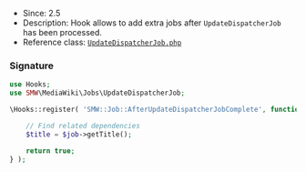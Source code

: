 * Since: 2.5
* Description: Hook allows to add extra jobs after `UpdateDispatcherJob` has been processed.
* Reference class: [`UpdateDispatcherJob.php`][UpdateDispatcherJob.php]

### Signature

```php
use Hooks;
use SMW\MediaWiki\Jobs\UpdateDispatcherJob;

\Hooks::register( 'SMW::Job::AfterUpdateDispatcherJobComplete', function( UpdateDispatcherJob $job ) {

	// Find related dependencies
	$title = $job->getTitle();

	return true;
} );
```

[UpdateDispatcherJob.php]:https://github.com/SemanticMediaWiki/SemanticMediaWiki/blob/master/src/MediaWiki/Jobs/UpdateDispatcherJob.php
